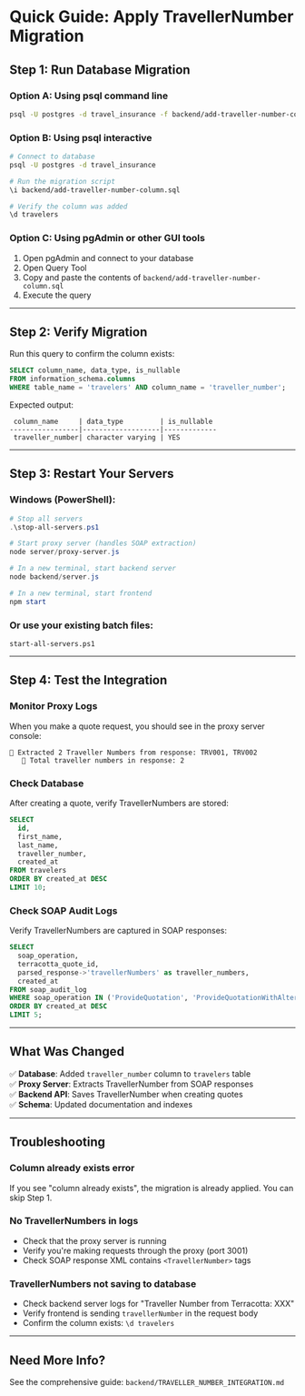 # Quick Guide: Apply TravellerNumber Migration

## Step 1: Run Database Migration

### Option A: Using psql command line
```bash
psql -U postgres -d travel_insurance -f backend/add-traveller-number-column.sql
```

### Option B: Using psql interactive
```bash
# Connect to database
psql -U postgres -d travel_insurance

# Run the migration script
\i backend/add-traveller-number-column.sql

# Verify the column was added
\d travelers
```

### Option C: Using pgAdmin or other GUI tools
1. Open pgAdmin and connect to your database
2. Open Query Tool
3. Copy and paste the contents of `backend/add-traveller-number-column.sql`
4. Execute the query

---

## Step 2: Verify Migration

Run this query to confirm the column exists:
```sql
SELECT column_name, data_type, is_nullable 
FROM information_schema.columns 
WHERE table_name = 'travelers' AND column_name = 'traveller_number';
```

Expected output:
```
 column_name     | data_type         | is_nullable
-----------------|-------------------|-------------
 traveller_number| character varying | YES
```

---

## Step 3: Restart Your Servers

### Windows (PowerShell):
```powershell
# Stop all servers
.\stop-all-servers.ps1

# Start proxy server (handles SOAP extraction)
node server/proxy-server.js

# In a new terminal, start backend server
node backend/server.js

# In a new terminal, start frontend
npm start
```

### Or use your existing batch files:
```batch
start-all-servers.ps1
```

---

## Step 4: Test the Integration

### Monitor Proxy Logs
When you make a quote request, you should see in the proxy server console:
```
👥 Extracted 2 Traveller Numbers from response: TRV001, TRV002
   👥 Total traveller numbers in response: 2
```

### Check Database
After creating a quote, verify TravellerNumbers are stored:
```sql
SELECT 
  id,
  first_name,
  last_name,
  traveller_number,
  created_at
FROM travelers
ORDER BY created_at DESC
LIMIT 10;
```

### Check SOAP Audit Logs
Verify TravellerNumbers are captured in SOAP responses:
```sql
SELECT 
  soap_operation,
  terracotta_quote_id,
  parsed_response->'travellerNumbers' as traveller_numbers,
  created_at
FROM soap_audit_log
WHERE soap_operation IN ('ProvideQuotation', 'ProvideQuotationWithAlterations')
ORDER BY created_at DESC
LIMIT 5;
```

---

## What Was Changed

✅ **Database**: Added `traveller_number` column to `travelers` table  
✅ **Proxy Server**: Extracts TravellerNumber from SOAP responses  
✅ **Backend API**: Saves TravellerNumber when creating quotes  
✅ **Schema**: Updated documentation and indexes  

---

## Troubleshooting

### Column already exists error
If you see "column already exists", the migration is already applied. You can skip Step 1.

### No TravellerNumbers in logs
- Check that the proxy server is running
- Verify you're making requests through the proxy (port 3001)
- Check SOAP response XML contains `<TravellerNumber>` tags

### TravellerNumbers not saving to database
- Check backend server logs for "Traveller Number from Terracotta: XXX"
- Verify frontend is sending `travellerNumber` in the request body
- Confirm the column exists: `\d travelers`

---

## Need More Info?

See the comprehensive guide: `backend/TRAVELLER_NUMBER_INTEGRATION.md`



